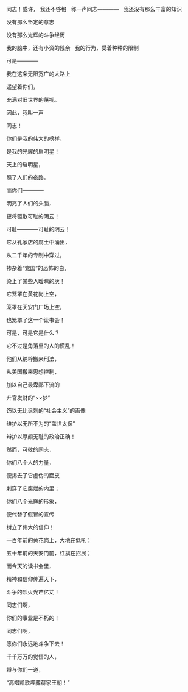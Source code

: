 同志！或许， 我还不够格
 
称一声同志————
 
我还没有那么丰富的知识

没有那么坚定的意志
  
没有那么光辉的斗争经历
  
我的脑中，还有小资的残余
 
我的行为，受着种种的限制
 

可是————
 

我在这条无限宽广的大路上 
 

遥望着你们，
 

充满对旧世界的蔑视。
 

因此，我叫一声
 

同志！
 

你们是我的伟大的榜样，


是我的光辉的启明星！
 
 

天上的启明星，
 

照了人们的夜路，
 
 

而你们————  
  
 

明亮了人们的头脑，  
 
 

更将驱散可耻的阴云！  
 
  

可耻————可耻的阴云！ 
 
 

它从孔家店的腐土中涌出， 
 
 

从二千年的专制中穿过， 
 
 
掺杂着“党国”的恐怖的白，



染上了某些人暧昧的灰！



它笼罩在黄花岗上空，


笼罩在天安门广场上空，



也笼罩了这一个读书会！


可是，可是它是什么？


它不过是角落里的人的慌乱！


他们从纳粹搬来刑法，


从美国搬来思想控制，


加以自己最卑鄙下流的 


升官发财的“××梦”


饰以无比讽刺的“社会主义”的画像


维护以无所不为的“盖世太保”


辩护以厚颜无耻的政治正确！


然而，可敬的同志，


你们八个人的力量，


便揭去了它虚伪的面皮


刺穿了它腐烂的内里；


你们八个光辉的形象，


便代替了假冒的宣传 


树立了伟大的信仰！


一百年前的黄花岗上，大地在低吼；


五十年前的天安门前，红旗在招展；


而今天的读书会里，


精神和信仰传遍天下，


斗争的烈火光芒亿丈！


同志们啊，


你们的事业是不朽的！


同志们啊，


愿你们永远地斗争下去！


千千万万的觉悟的人，


将与你们一道，


“高唱凯歌埋葬蒋家王朝！” 
